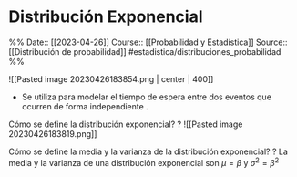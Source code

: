 # Distribución Exponencial

%%
Date:: [[2023-04-26]]
Course:: [[Probabilidad y Estadística]]
Source:: [[Distribución de probabilidad]]
#estadistica/distribuciones_probabilidad 
%%

![[Pasted image 20230426183854.png | center | 400]]
- Se utiliza para modelar el tiempo de espera entre dos eventos que ocurren de forma independiente .

Cómo se define la distribución exponencial?
?
![[Pasted image 20230426183819.png]]

Cómo se define la media y la varianza de la distribución exponencial?
?
La media y la varianza de una distribución exponencial son $\mu = \beta$ y $\sigma^2 = \beta^2$

